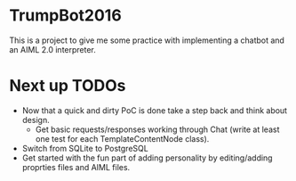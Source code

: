 # TrumpBot2016

This is a project to give me some practice with implementing a chatbot 
and an AIML 2.0 interpreter.

# Next up TODOs

- Now that a quick and dirty PoC is done take a step back and think about design.
  - Get basic requests/responses working through Chat (write at least one test for each TemplateContentNode class).
- Switch from SQLite to PostgreSQL
- Get started with the fun part of adding personality by editing/adding proprties files and AIML files.
